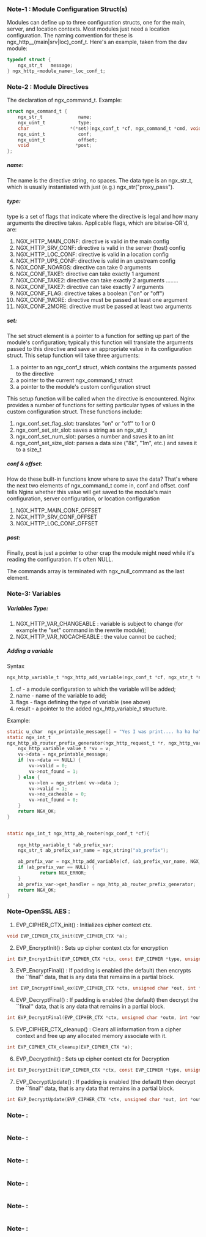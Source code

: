 ### Note-1 : Module Configuration Struct(s)

Modules can define up to three configuration structs, one for the main, server, and location contexts. Most modules just need a location configuration. The naming convention for these is ngx_http_<module name>_(main|srv|loc)_conf_t. Here's an example, taken from the dav module:


```C
typedef struct {
    ngx_str_t   message;
} ngx_http_<module_name>_loc_conf_t;

```

### Note-2 : Module Directives

The declaration of ngx_command_t. Example:

```C
struct ngx_command_t {
    ngx_str_t             name;
    ngx_uint_t            type;
    char               *(*set)(ngx_conf_t *cf, ngx_command_t *cmd, void *conf);
    ngx_uint_t            conf;
    ngx_uint_t            offset;
    void                 *post;
};
```

##### name: 
The name is the directive string, no spaces. The data type is an ngx_str_t, which is usually instantiated with just (e.g.) ngx_str("proxy_pass").

##### type:
type is a set of flags that indicate where the directive is legal and how many arguments the directive takes. Applicable flags, which are bitwise-OR'd, are:

1. NGX_HTTP_MAIN_CONF: directive is valid in the main config
2. NGX_HTTP_SRV_CONF: directive is valid in the server (host) config
3. NGX_HTTP_LOC_CONF: directive is valid in a location config
4. NGX_HTTP_UPS_CONF: directive is valid in an upstream config
5. NGX_CONF_NOARGS: directive can take 0 arguments
6. NGX_CONF_TAKE1: directive can take exactly 1 argument
7. NGX_CONF_TAKE2: directive can take exactly 2 arguments ........
8. NGX_CONF_TAKE7: directive can take exactly 7 arguments
9. NGX_CONF_FLAG: directive takes a boolean ("on" or "off")
10. NGX_CONF_1MORE: directive must be passed at least one argument
11. NGX_CONF_2MORE: directive must be passed at least two arguments

##### set:
The set struct element is a pointer to a function for setting up part of the module's configuration; typically this function will translate the arguments passed to this directive and save an appropriate value in its configuration struct. This setup function will take three arguments:

1. a pointer to an ngx_conf_t struct, which contains the arguments passed to the directive
2. a pointer to the current ngx_command_t struct
3. a pointer to the module's custom configuration struct

This setup function will be called when the directive is encountered. Nginx provides a number of functions for setting particular types of values in the custom configuration struct. These functions include:

1. ngx_conf_set_flag_slot: translates "on" or "off" to 1 or 0
2. ngx_conf_set_str_slot: saves a string as an ngx_str_t
3. ngx_conf_set_num_slot: parses a number and saves it to an int
4. ngx_conf_set_size_slot: parses a data size ("8k", "1m", etc.) and saves it to a size_t

##### conf & offset:
How do these built-in functions know where to save the data? That's where the next two elements of ngx_command_t come in, conf and offset. conf tells Nginx whether this value will get saved to the module's main configuration, server configuration, or location configuration

1. NGX_HTTP_MAIN_CONF_OFFSET
2. NGX_HTTP_SRV_CONF_OFFSET
3. NGX_HTTP_LOC_CONF_OFFSET

##### post:
Finally, post is just a pointer to other crap the module might need while it's reading the configuration. It's often NULL.

The commands array is terminated with ngx_null_command as the last element.


### Note-3: Variables

##### Variables Type:
1. NGX_HTTP_VAR_CHANGEABLE      :   variable is subject to change (for example the "set" command in the rewrite module);
2. NGX_HTTP_VAR_NOCACHEABLE     :   the value cannot be cached;


##### Adding a variable

Syntax
```C
ngx_http_variable_t *ngx_http_add_variable(ngx_conf_t *cf, ngx_str_t *name, ngx_uint_t flags);
```

1. cf - a module configuration to which the variable will be added;
2. name - name of the variable to add;
3. flags - flags defining the type of variable (see above)
4. result - a pointer to the added ngx_http_variable_t structure.

Example:
```C
static u_char  ngx_printable_message[] = "Yes I was print.... ha ha ha";
static ngx_int_t
ngx_http_ab_router_prefix_generator(ngx_http_request_t *r, ngx_http_variable_value_t *v, uintptr_t data){
	ngx_http_variable_value_t *vv = v;	
	vv->data = ngx_printable_message;	
	if (vv->data == NULL) {
		vv->valid = 0;
		vv->not_found = 1;
	} else {
		vv->len = ngx_strlen( vv->data );
		vv->valid = 1;
		vv->no_cacheable = 0;
		vv->not_found = 0;
	}
	return NGX_OK;
}


static ngx_int_t ngx_http_ab_router(ngx_conf_t *cf){ 
    
    ngx_http_variable_t *ab_prefix_var;
    ngx_str_t ab_prefix_var_name = ngx_string("ab_prefix");

    ab_prefix_var = ngx_http_add_variable(cf, &ab_prefix_var_name, NGX_HTTP_VAR_NOCACHEABLE );
    if (ab_prefix_var == NULL) {
            return NGX_ERROR;
    }
    ab_prefix_var->get_handler = ngx_http_ab_router_prefix_generator;
    return NGX_OK;
}
```


### Note-OpenSSL AES : 

1. EVP_CIPHER_CTX_init()                :    Initializes cipher context ctx.
```C
void EVP_CIPHER_CTX_init(EVP_CIPHER_CTX *a);
```
2. EVP_EncryptInit()                    :    Sets up cipher context ctx for encryption

```C
int EVP_EncryptInit(EVP_CIPHER_CTX *ctx, const EVP_CIPHER *type, unsigned char *key, unsigned char *iv);
```

3. EVP_EncryptFinal()                   :   If padding is enabled (the default) then encrypts the ``final'' data, that is any data that remains in a partial block.

```C
 int EVP_EncryptFinal_ex(EVP_CIPHER_CTX *ctx, unsigned char *out, int *outl);
```

4. EVP_DecryptFinal()                   :   If padding is enabled (the default) then decrypt the ``final'' data, that is any data that remains in a partial block.

```C
int EVP_DecryptFinal(EVP_CIPHER_CTX *ctx, unsigned char *outm, int *outl);
```

5. EVP_CIPHER_CTX_cleanup()             :   Clears all information from a cipher context and free up any allocated memory associate with it.

```C
int EVP_CIPHER_CTX_cleanup(EVP_CIPHER_CTX *a);
```

6. EVP_DecryptInit()                    :    Sets up cipher context ctx for Decryption

```C
int EVP_DecryptInit(EVP_CIPHER_CTX *ctx, const EVP_CIPHER *type, unsigned char *key, unsigned char *iv);
```

7. EVP_DecryptUpdate()                  :   If padding is enabled (the default) then decrypt the ``final'' data, that is any data that remains in a partial block.                  

```C
int EVP_DecryptUpdate(EVP_CIPHER_CTX *ctx, unsigned char *out, int *outl, unsigned char *in, int inl);
```

### Note- : 
```C

```

### Note- : 
```C

```

### Note- : 
```C

```

### Note- : 
```C

```

### Note- : 
```C

```

### Note- : 
```C

```

